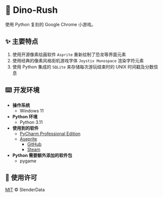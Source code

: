 # 🦖 Dino-Rush

使用 Python 复刻的 Google Chrome 小游戏。

## ✨ 主要特点

1. 使用开源像素绘画软件 `Asprite` 重新绘制了恐龙等界面元素
2. 使用经典的像素风格街机游戏字体 `Joystix Monospace` 渲染字符元素
3. 使用 Python 集成的 `SQLite` 来存储每次游玩结束时的 UNIX 时间戳及分数信息

## ⌨️ 开发环境

- **操作系统**
  - Windows 11
- **Python 环境**
  - Python 3.11
- **使用到的软件**
  - [PyCharm Professional Edition](https://www.jetbrains.com/pycharm/)
  - [Aseprite](https://www.aseprite.org/)
    - [GitHub](https://github.com/aseprite/aseprite/)
    - [Steam](https://store.steampowered.com/app/431730/Aseprite/)
- **Python 需要额外添加的软件包**
  - pygame

## 📄 使用许可

[MIT](LICENSE) © SlenderData
